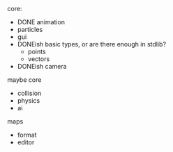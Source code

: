 core:
 - DONE animation
 - particles
 - gui
 - DONEish basic types, or are there enough in stdlib?
   - points
   - vectors
 - DONEish camera

maybe core
 - collision
 - physics
 - ai

maps
 - format
 - editor
